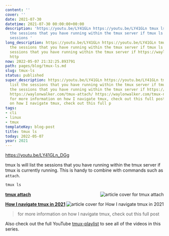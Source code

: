 ```yaml
---
content: ''
cover: ''
date: 2021-07-30
datetime: 2021-07-30 00:00:00+00:00
description: 'https://youtu.be/LY41GLn https://youtu.be/LY41GLn tmux ls will list
  the sessions that you have running within the tmux server if tmux ls will list the
  sessions '
long_description: https://youtu.be/LY41GLn https://youtu.be/LY41GLn tmux ls will list
  the sessions that you have running within the tmux server if tmux ls will list the
  sessions that you have running within the tmux server if https://waylonwalker.com/tmux-attach/
  http
now: 2022-05-07 21:32:25.893791
path: pages/blog/tmux-ls.md
slug: tmux-ls
status: published
super_description: https://youtu.be/LY41GLn https://youtu.be/LY41GLn tmux ls will
  list the sessions that you have running within the tmux server if tmux ls will list
  the sessions that you have running within the tmux server if https://waylonwalker.com/tmux-attach/
  https://waylonwalker.com/tmux-attach/ https://waylonwalker.com/tmux-nav-2021/ https://waylonwalker.com/tmux-nav-2021/
  for more information on how I navigate tmux, check out this full post for more information
  on how I navigate tmux, check out this full p
tags:
- cli
- linux
- tmux
templateKey: blog-post
title: tmux ls
today: 2022-05-07
year: 2021
---
```


https://youtu.be/LY41GLn_DGg

tmux ls will list the sessions that you have running within the tmux server if
tmux is currently running.  This is handy to combine with commands such as `attach`.

``` bash
tmux ls
```

  <div class="onelinelink-wrapper">
      <a class="onelinelink" href="https://waylonwalker.com/tmux-attach/">
          <img style="float: right;" align='right' src="https://images.waylonwalker.com/tmux-attach-og_250x140.png" alt="article cover for 
 tmux attach
"/>
          <p><strong>
 tmux attach
</strong></p>
      </a>
  </div>



  <div class="onelinelink-wrapper">
      <a class="onelinelink" href="https://waylonwalker.com/tmux-nav-2021/">
          <img style="float: right;" align='right' src="https://images.waylonwalker.com/tmux-nav-2021-og_250x140.png" alt="article cover for 
 How I navigate tmux in 2021
"/>
          <p><strong>
 How I navigate tmux in 2021
</strong></p>
      </a>
  </div>


> for more information on how I navigate tmux, check out this full post


Also check out the full YouTube
[tmux-playlist](https://www.youtube.com/playlist?list=PLTRNG6WIHETB4reAxbWza3CZeP9KL6Bkr)
to see all of the videos in this series.